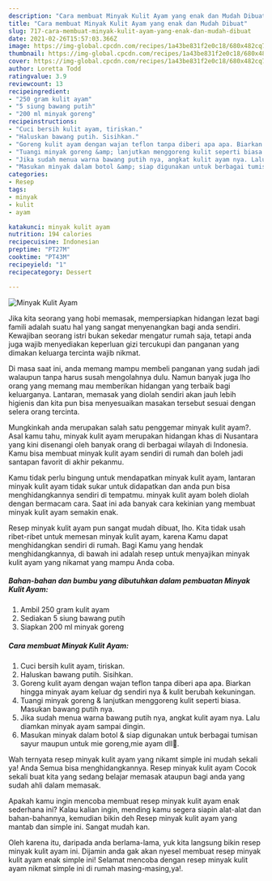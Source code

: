 ```yaml
---
description: "Cara membuat Minyak Kulit Ayam yang enak dan Mudah Dibuat"
title: "Cara membuat Minyak Kulit Ayam yang enak dan Mudah Dibuat"
slug: 717-cara-membuat-minyak-kulit-ayam-yang-enak-dan-mudah-dibuat
date: 2021-02-26T15:57:03.366Z
image: https://img-global.cpcdn.com/recipes/1a43be831f2e0c18/680x482cq70/minyak-kulit-ayam-foto-resep-utama.jpg
thumbnail: https://img-global.cpcdn.com/recipes/1a43be831f2e0c18/680x482cq70/minyak-kulit-ayam-foto-resep-utama.jpg
cover: https://img-global.cpcdn.com/recipes/1a43be831f2e0c18/680x482cq70/minyak-kulit-ayam-foto-resep-utama.jpg
author: Loretta Todd
ratingvalue: 3.9
reviewcount: 13
recipeingredient:
- "250 gram kulit ayam"
- "5 siung bawang putih"
- "200 ml minyak goreng"
recipeinstructions:
- "Cuci bersih kulit ayam, tiriskan."
- "Haluskan bawang putih. Sisihkan."
- "Goreng kulit ayam dengan wajan teflon tanpa diberi apa apa. Biarkan hingga minyak ayam keluar dg sendiri nya &amp; kulit berubah kekuningan."
- "Tuangi minyak goreng &amp; lanjutkan menggoreng kulit seperti biasa. Masukan bawang putih nya."
- "Jika sudah menua warna bawang putih nya, angkat kulit ayam nya. Lalu diamkan minyak ayam sampai dingin."
- "Masukan minyak dalam botol &amp; siap digunakan untuk berbagai tumisan sayur maupun untuk mie goreng,mie ayam dll💖."
categories:
- Resep
tags:
- minyak
- kulit
- ayam

katakunci: minyak kulit ayam 
nutrition: 194 calories
recipecuisine: Indonesian
preptime: "PT27M"
cooktime: "PT43M"
recipeyield: "1"
recipecategory: Dessert

---
```



![Minyak Kulit Ayam](https://img-global.cpcdn.com/recipes/1a43be831f2e0c18/680x482cq70/minyak-kulit-ayam-foto-resep-utama.jpg)

Jika kita seorang yang hobi memasak, mempersiapkan hidangan lezat bagi famili adalah suatu hal yang sangat menyenangkan bagi anda sendiri. Kewajiban seorang istri bukan sekedar mengatur rumah saja, tetapi anda juga wajib menyediakan keperluan gizi tercukupi dan panganan yang dimakan keluarga tercinta wajib nikmat.

Di masa  saat ini, anda memang mampu membeli panganan yang sudah jadi walaupun tanpa harus susah mengolahnya dulu. Namun banyak juga lho orang yang memang mau memberikan hidangan yang terbaik bagi keluarganya. Lantaran, memasak yang diolah sendiri akan jauh lebih higienis dan kita pun bisa menyesuaikan masakan tersebut sesuai dengan selera orang tercinta. 



Mungkinkah anda merupakan salah satu penggemar minyak kulit ayam?. Asal kamu tahu, minyak kulit ayam merupakan hidangan khas di Nusantara yang kini disenangi oleh banyak orang di berbagai wilayah di Indonesia. Kamu bisa membuat minyak kulit ayam sendiri di rumah dan boleh jadi santapan favorit di akhir pekanmu.

Kamu tidak perlu bingung untuk mendapatkan minyak kulit ayam, lantaran minyak kulit ayam tidak sukar untuk didapatkan dan anda pun bisa menghidangkannya sendiri di tempatmu. minyak kulit ayam boleh diolah dengan bermacam cara. Saat ini ada banyak cara kekinian yang membuat minyak kulit ayam semakin enak.

Resep minyak kulit ayam pun sangat mudah dibuat, lho. Kita tidak usah ribet-ribet untuk memesan minyak kulit ayam, karena Kamu dapat menghidangkan sendiri di rumah. Bagi Kamu yang hendak menghidangkannya, di bawah ini adalah resep untuk menyajikan minyak kulit ayam yang nikamat yang mampu Anda coba.

<!--inarticleads1-->

##### Bahan-bahan dan bumbu yang dibutuhkan dalam pembuatan Minyak Kulit Ayam:

1. Ambil 250 gram kulit ayam
1. Sediakan 5 siung bawang putih
1. Siapkan 200 ml minyak goreng




<!--inarticleads2-->

##### Cara membuat Minyak Kulit Ayam:

1. Cuci bersih kulit ayam, tiriskan.
1. Haluskan bawang putih. Sisihkan.
1. Goreng kulit ayam dengan wajan teflon tanpa diberi apa apa. Biarkan hingga minyak ayam keluar dg sendiri nya &amp; kulit berubah kekuningan.
1. Tuangi minyak goreng &amp; lanjutkan menggoreng kulit seperti biasa. Masukan bawang putih nya.
1. Jika sudah menua warna bawang putih nya, angkat kulit ayam nya. Lalu diamkan minyak ayam sampai dingin.
1. Masukan minyak dalam botol &amp; siap digunakan untuk berbagai tumisan sayur maupun untuk mie goreng,mie ayam dll💖.




Wah ternyata resep minyak kulit ayam yang nikamt simple ini mudah sekali ya! Anda Semua bisa menghidangkannya. Resep minyak kulit ayam Cocok sekali buat kita yang sedang belajar memasak ataupun bagi anda yang sudah ahli dalam memasak.

Apakah kamu ingin mencoba membuat resep minyak kulit ayam enak sederhana ini? Kalau kalian ingin, mending kamu segera siapin alat-alat dan bahan-bahannya, kemudian bikin deh Resep minyak kulit ayam yang mantab dan simple ini. Sangat mudah kan. 

Oleh karena itu, daripada anda berlama-lama, yuk kita langsung bikin resep minyak kulit ayam ini. Dijamin anda gak akan nyesel membuat resep minyak kulit ayam enak simple ini! Selamat mencoba dengan resep minyak kulit ayam nikmat simple ini di rumah masing-masing,ya!.

